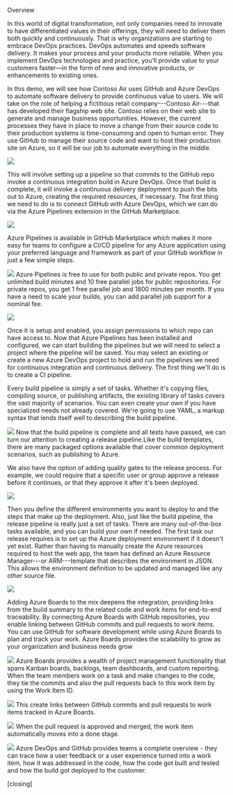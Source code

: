 
Overview

In this world of digital transformation, not only companies need to innovate to have differentiated values in their offerings, they will need to deliver them both quickly and continuously. That is why organizations are starting to embrace DevOps practices. DevOps automates and speeds software delivery. It makes your process and your products more reliable. When you implement DevOps technologies and practice, you’ll provide value to your customers faster—in the form of new and innovative products, or enhancements to existing ones.

In this demo, we will see how Contoso Air uses GitHub and Azure DevOps to automate software delivery to provide continuous value to users. We will take on the role of helping a fictitious retail company---Contoso Air---that has developed their flagship web site. Contoso relies on their web site to generate and manage business opportunities. However, the current processes they have in place to move a change from their source code to their production systems is time-consuming and open to human error. They use GitHub to manage their source code and want to host their production site on Azure, so it will be our job to automate everything in the middle.

![](./images/githubrepo.png)

This will involve setting up a pipeline so that commits to the GitHub repo invoke a continuous integration build in Azure DevOps. Once that build is complete, it will invoke a continuous delivery deployment to push the bits out to Azure, creating the required resources, if necessary. The first thing we need to do is to connect GitHub with Azure DevOps, which we can do via the Azure Pipelines extension in the GitHub Marketplace.

![](./images/github-marketplace.png)

Azure Pipelines is available in GitHub Marketplace which makes it  more easy for teams to configure a CI/CD pipeline for any Azure application using your preferred language and framework as part of your GitHub workflow in just a few simple steps.  

![](./images/github-pipelines.png)
Azure Pipelines is free to use for both public and private repos. You get unlimited build minutes and 10 free parallel jobs for public repositories. For private repos, you get 1 free parallel job and 1800 minutes per month. If you have a need to scale your builds, you can add parallel job support for a nominal fee.

![](./images/azurepipelines-build.png)

Once it is setup and enabled, you assign permissions to which repo can have access to. Now that Azure Pipelines has been installed and configured, we can start building the pipelines but we will need to select a project where the pipeline will be saved. You may select an existing or create a new Azure DevOps project to hold and run the pipelines we need for continuous integration and continuous delivery. The first thing we'll do is to create a CI pipeline.

Every build pipeline is simply a set of tasks. Whether it's copying files, compiling source, or publishing artifacts, the existing library of tasks covers the vast majority of scenarios. You can even create your own if you have specialized needs not already covered. We're going to use YAML, a markup syntax that lends itself well to describing the build pipeline. 

![](./images/azurepipelines-test.png)
Now that the build pipeline is complete and all tests have passed, we can turn our attention to creating a release pipeline.Like the build templates, there are many packaged options available that cover common deployment scenarios, such as publishing to Azure. 

We also have the option of adding quality gates to the release process. For example, we could require that a specific user or group approve a release before it continues, or that they approve it after it's been deployed. 

![](./images/azurepipelines-deploy.png)

Then you define the different environments you want to deploy to and the steps that make up the deployment. Also, just like the build pipeline, the release pipeline is really just a set of tasks. There are many out-of-the-box tasks available, and you can build your own if needed. The first task our release requires is to set up the Azure deployment environment if it doesn't yet exist. Rather than having to manually create the Azure resources required to host the web app, the team has defined an Azure Resource Manager---or ARM---template that describes the environment in JSON. This allows the environment definition to be updated and managed like any other source file. 

![](./images/contosoair-web.png)

Adding Azure Boards to the mix deepens the integration, providing links from the build summary to the related code and work items for end-to-end traceability. By connecting Azure Boards with GitHub repositories, you enable linking between GitHub commits and pull requests to work items. You can use GitHub for software development while using Azure Boards to plan and track your work. Azure Boards provides the scalability to grow as your organization and business needs grow

![](./images/azureboards-kanban.png)
Azure Boards provides a wealth of project management functionality that spans Kanban boards, backlogs, team dashboards, and custom reporting. When the team members work on a task and make changes to the code, they tie the commits and also the pull requests back to this work item by using the Work Item ID.

![](./images/azureboards-workitem.png)
This create links between GitHub commits and pull requests to work items tracked in Azure Boards. 

![](./images/github-pullrequest.png)
When the pull request is approved and merged, the work item automatically moves into a done stage. 

![](./images/AzureDevOps-Traceability.png)
Azure DevOps and GitHub provides teams a complete overview - they can trace how a user feedback or a user experience turned into a work item, how it was addressed in the code, how the code got built and tested and how the build got deployed to the customer. 

[closing]



